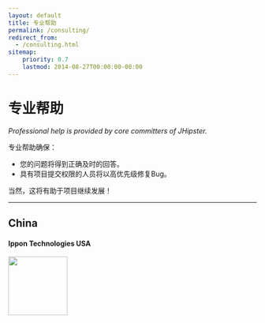 ```yaml
---
layout: default
title: 专业帮助
permalink: /consulting/
redirect_from:
  - /consulting.html
sitemap:
    priority: 0.7
    lastmod: 2014-08-27T00:00:00-00:00
---
```


# <i class="fa fa-user-md"></i> 专业帮助

_Professional help is provided by core committers of JHipster._

专业帮助确保：

*   您的问题将得到正确及时的回答。
*   具有项目提交权限的人员将以高优先级修复Bug。

当然，这将有助于项目继续发展！

* * *

## China

#### Ippon Technologies USA
<img src="{{ site.url }}/images/weixin-jhipster.png" width="120px" height="119px">
